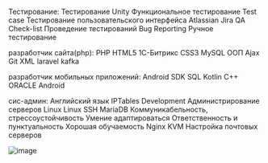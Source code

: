Тестирование:
Тестирование
Unity
Функциональное тестирование
Test case
Тестирование пользовательского интерфейса
Atlassian Jira
QA
Check-list
Проведение тестирований
Bug Reporting
Ручное тестирование

разработчик сайта(php):
PHP
HTML5
1С-Битрикс
CSS3
MySQL
ООП
Ajax
Git
XML
laravel
kafka

разработчик мобильных приложений:
Android SDK
SQL
Kotlin
C++
ORACLE
Android

сис-админ:
Английский язык
IPTables
Development
Администрирование серверов Linux
Linux
SSH
MariaDB
Коммуникабельность, стрессоустойчивость
Умение адаптироваться
Ответственность и пунктуальность
Хорошая обучаемость
Nginx
KVM
Настройка почтовых серверов


![image](https://user-images.githubusercontent.com/97594452/212630563-531f9bdf-8e40-4b35-b073-2e4daea7feb8.png)

